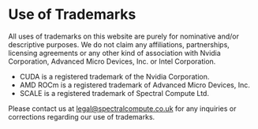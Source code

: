 # Use of Trademarks

All uses of trademarks on this website are purely for nominative and/or descriptive purposes. We do not claim any affiliations, partnerships, licensing agreements or any other kind of association with Nvidia Corporation, Advanced Micro Devices, Inc. or Intel Corporation.

 - CUDA is a registered trademark of the Nvidia Corporation.
 - AMD ROCm is a registered trademark of Advanced Micro Devices, Inc.
 - SCALE is a registered trademark of Spectral Compute Ltd.

Please contact us at [legal@spectralcompute.co.uk](mailto:legal@spectralcompute.co.uk) for any inquiries or corrections regarding our use of trademarks.